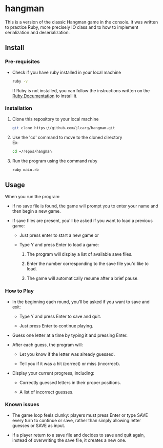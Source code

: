 # hangman

This is a version of the classic Hangman game in the console. It was written to practice Ruby, more precisely IO class and to how to implement serialization and deserialization.

## Install

### Pre-requisites

* Check if you have ruby installed in your local machine
   ```bash
   ruby -v
   ```
   If Ruby is not installed, you can follow the instructions written on the [Ruby Documentation](https://www.ruby-lang.org/en/documentation/installation/) to install it.

### Installation

1. Clone this repository to your local machine
    ```bash
    git clone https://github.com/jlcarg/hangman.git
    ```
2. Use the 'cd' command to move to the cloned directory\
   Ex:
   ```bash
   cd ~/repos/hangman
   ```
3. Run the program using the command ruby
   ```bash
   ruby main.rb
   ```

## Usage

When you run the program:

* If no save file is found, the game will prompt you to enter your name and then begin a new game.
  
* If save files are present, you'll be asked if you want to load a previous game:

    * Just press enter to start a new game or
  
    * Type Y and press Enter to load a game:

      1. The program will display a list of available save files.

      2. Enter the number corresponding to the save file you'd like to load.

      3. The game will automatically resume after a brief pause.

### How to Play

* In the beginning each round, you'll be asked if you want to save and exit:

    - Type Y and press Enter to save and quit.

    - Just press Enter to continue playing.

* Guess one letter at a time by typing it and pressing Enter.

* After each guess, the program will:

  * Let you know if the letter was already guessed.

  * Tell you if it was a hit (correct) or miss (incorrect).

* Display your current progress, including:

  - Correctly guessed letters in their proper positions.

  - A list of incorrect guesses.

### Known issues

- The game loop feels clunky: players must press Enter or type SAVE every turn to continue or save, rather than simply allowing letter guesses or SAVE as input.
  
- If a player return to a save file and decides to save and quit again, instead of overwriting the save file, it creates a new one.